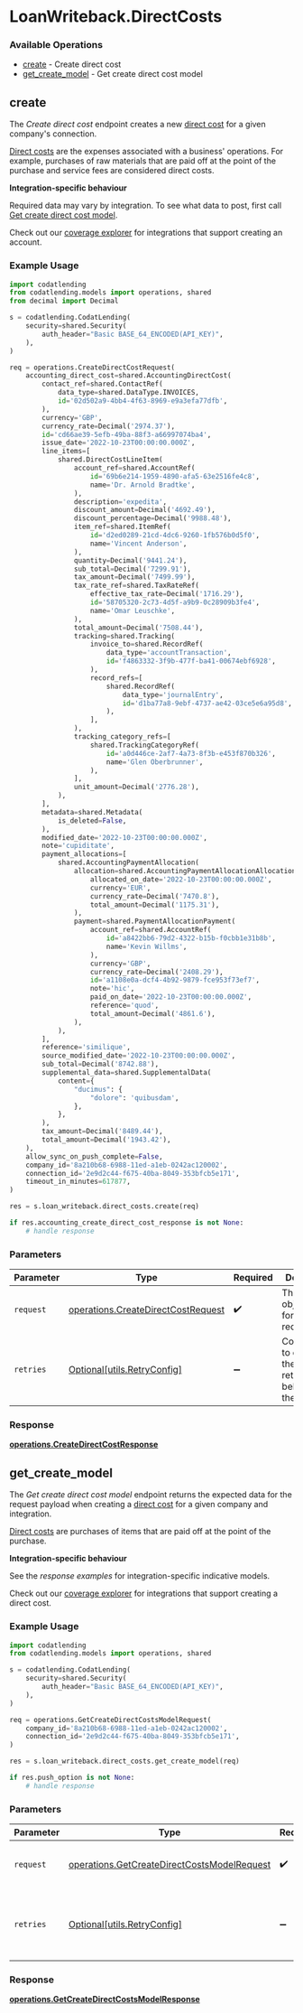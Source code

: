 # LoanWriteback.DirectCosts

### Available Operations

* [create](#create) - Create direct cost
* [get_create_model](#get_create_model) - Get create direct cost model

## create

The *Create direct cost* endpoint creates a new [direct cost](https://docs.codat.io/lending-api#/schemas/DirectCost) for a given company's connection.

[Direct costs](https://docs.codat.io/lending-api#/schemas/DirectCost) are the expenses associated with a business' operations. For example, purchases of raw materials that are paid off at the point of the purchase and service fees are considered direct costs.

**Integration-specific behaviour**

Required data may vary by integration. To see what data to post, first call [Get create direct cost model](https://docs.codat.io/lending-api#/operations/get-create-directCosts-model).

Check out our [coverage explorer](https://knowledge.codat.io/supported-features/accounting?view=tab-by-data-type&dataType=directCosts) for integrations that support creating an account.


### Example Usage

```python
import codatlending
from codatlending.models import operations, shared
from decimal import Decimal

s = codatlending.CodatLending(
    security=shared.Security(
        auth_header="Basic BASE_64_ENCODED(API_KEY)",
    ),
)

req = operations.CreateDirectCostRequest(
    accounting_direct_cost=shared.AccountingDirectCost(
        contact_ref=shared.ContactRef(
            data_type=shared.DataType.INVOICES,
            id='02d502a9-4bb4-4f63-8969-e9a3efa77dfb',
        ),
        currency='GBP',
        currency_rate=Decimal('2974.37'),
        id='cd66ae39-5efb-49ba-88f3-a66997074ba4',
        issue_date='2022-10-23T00:00:00.000Z',
        line_items=[
            shared.DirectCostLineItem(
                account_ref=shared.AccountRef(
                    id='69b6e214-1959-4890-afa5-63e2516fe4c8',
                    name='Dr. Arnold Bradtke',
                ),
                description='expedita',
                discount_amount=Decimal('4692.49'),
                discount_percentage=Decimal('9988.48'),
                item_ref=shared.ItemRef(
                    id='d2ed0289-21cd-4dc6-9260-1fb576b0d5f0',
                    name='Vincent Anderson',
                ),
                quantity=Decimal('9441.24'),
                sub_total=Decimal('7299.91'),
                tax_amount=Decimal('7499.99'),
                tax_rate_ref=shared.TaxRateRef(
                    effective_tax_rate=Decimal('1716.29'),
                    id='58705320-2c73-4d5f-a9b9-0c28909b3fe4',
                    name='Omar Leuschke',
                ),
                total_amount=Decimal('7508.44'),
                tracking=shared.Tracking(
                    invoice_to=shared.RecordRef(
                        data_type='accountTransaction',
                        id='f4863332-3f9b-477f-ba41-00674ebf6928',
                    ),
                    record_refs=[
                        shared.RecordRef(
                            data_type='journalEntry',
                            id='d1ba77a8-9ebf-4737-ae42-03ce5e6a95d8',
                        ),
                    ],
                ),
                tracking_category_refs=[
                    shared.TrackingCategoryRef(
                        id='a0d446ce-2af7-4a73-8f3b-e453f870b326',
                        name='Glen Oberbrunner',
                    ),
                ],
                unit_amount=Decimal('2776.28'),
            ),
        ],
        metadata=shared.Metadata(
            is_deleted=False,
        ),
        modified_date='2022-10-23T00:00:00.000Z',
        note='cupiditate',
        payment_allocations=[
            shared.AccountingPaymentAllocation(
                allocation=shared.AccountingPaymentAllocationAllocation(
                    allocated_on_date='2022-10-23T00:00:00.000Z',
                    currency='EUR',
                    currency_rate=Decimal('7470.8'),
                    total_amount=Decimal('1175.31'),
                ),
                payment=shared.PaymentAllocationPayment(
                    account_ref=shared.AccountRef(
                        id='a8422bb6-79d2-4322-b15b-f0cbb1e31b8b',
                        name='Kevin Willms',
                    ),
                    currency='GBP',
                    currency_rate=Decimal('2408.29'),
                    id='a1108e0a-dcf4-4b92-9879-fce953f73ef7',
                    note='hic',
                    paid_on_date='2022-10-23T00:00:00.000Z',
                    reference='quod',
                    total_amount=Decimal('4861.6'),
                ),
            ),
        ],
        reference='similique',
        source_modified_date='2022-10-23T00:00:00.000Z',
        sub_total=Decimal('8742.88'),
        supplemental_data=shared.SupplementalData(
            content={
                "ducimus": {
                    "dolore": 'quibusdam',
                },
            },
        ),
        tax_amount=Decimal('8489.44'),
        total_amount=Decimal('1943.42'),
    ),
    allow_sync_on_push_complete=False,
    company_id='8a210b68-6988-11ed-a1eb-0242ac120002',
    connection_id='2e9d2c44-f675-40ba-8049-353bfcb5e171',
    timeout_in_minutes=617877,
)

res = s.loan_writeback.direct_costs.create(req)

if res.accounting_create_direct_cost_response is not None:
    # handle response
```

### Parameters

| Parameter                                                                                | Type                                                                                     | Required                                                                                 | Description                                                                              |
| ---------------------------------------------------------------------------------------- | ---------------------------------------------------------------------------------------- | ---------------------------------------------------------------------------------------- | ---------------------------------------------------------------------------------------- |
| `request`                                                                                | [operations.CreateDirectCostRequest](../../models/operations/createdirectcostrequest.md) | :heavy_check_mark:                                                                       | The request object to use for the request.                                               |
| `retries`                                                                                | [Optional[utils.RetryConfig]](../../models/utils/retryconfig.md)                         | :heavy_minus_sign:                                                                       | Configuration to override the default retry behavior of the client.                      |


### Response

**[operations.CreateDirectCostResponse](../../models/operations/createdirectcostresponse.md)**


## get_create_model

The *Get create direct cost model* endpoint returns the expected data for the request payload when creating a [direct cost](https://docs.codat.io/lending-api#/schemas/DirectCost) for a given company and integration.

[Direct costs](https://docs.codat.io/lending-api#/schemas/DirectCost) are purchases of items that are paid off at the point of the purchase.

**Integration-specific behaviour**

See the *response examples* for integration-specific indicative models.

Check out our [coverage explorer](https://knowledge.codat.io/supported-features/accounting?view=tab-by-data-type&dataType=directCosts) for integrations that support creating a direct cost.


### Example Usage

```python
import codatlending
from codatlending.models import operations, shared

s = codatlending.CodatLending(
    security=shared.Security(
        auth_header="Basic BASE_64_ENCODED(API_KEY)",
    ),
)

req = operations.GetCreateDirectCostsModelRequest(
    company_id='8a210b68-6988-11ed-a1eb-0242ac120002',
    connection_id='2e9d2c44-f675-40ba-8049-353bfcb5e171',
)

res = s.loan_writeback.direct_costs.get_create_model(req)

if res.push_option is not None:
    # handle response
```

### Parameters

| Parameter                                                                                                  | Type                                                                                                       | Required                                                                                                   | Description                                                                                                |
| ---------------------------------------------------------------------------------------------------------- | ---------------------------------------------------------------------------------------------------------- | ---------------------------------------------------------------------------------------------------------- | ---------------------------------------------------------------------------------------------------------- |
| `request`                                                                                                  | [operations.GetCreateDirectCostsModelRequest](../../models/operations/getcreatedirectcostsmodelrequest.md) | :heavy_check_mark:                                                                                         | The request object to use for the request.                                                                 |
| `retries`                                                                                                  | [Optional[utils.RetryConfig]](../../models/utils/retryconfig.md)                                           | :heavy_minus_sign:                                                                                         | Configuration to override the default retry behavior of the client.                                        |


### Response

**[operations.GetCreateDirectCostsModelResponse](../../models/operations/getcreatedirectcostsmodelresponse.md)**

